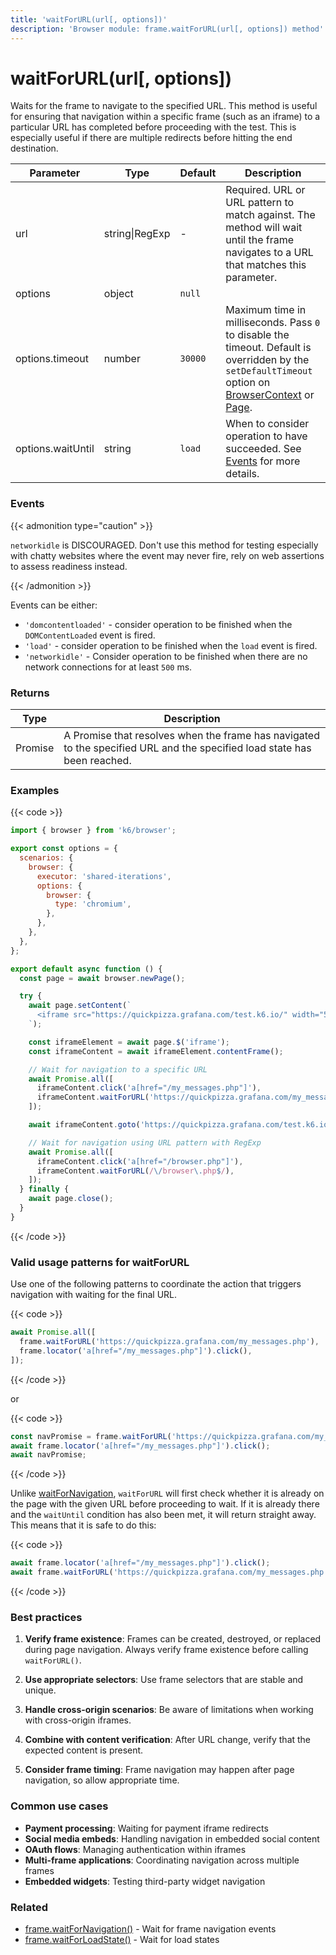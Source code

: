 ```yaml
---
title: 'waitForURL(url[, options])'
description: 'Browser module: frame.waitForURL(url[, options]) method'
---
```


# waitForURL(url[, options])

Waits for the frame to navigate to the specified URL. This method is useful for ensuring that navigation within a specific frame (such as an iframe) to a particular URL has completed before proceeding with the test. This is especially useful if there are multiple redirects before hitting the end destination.

<TableWithNestedRows>

| Parameter         | Type           | Default | Description                                                                                                                                                                                                                                                                                                         |
| ----------------- | -------------- | ------- | ------------------------------------------------------------------------------------------------------------------------------------------------------------------------------------------------------------------------------------------------------------------------------------------------------------------- |
| url               | string\|RegExp | -       | Required. URL or URL pattern to match against. The method will wait until the frame navigates to a URL that matches this parameter.                                                                                                                                                                                 |
| options           | object         | `null`  |                                                                                                                                                                                                                                                                                                                     |
| options.timeout   | number         | `30000` | Maximum time in milliseconds. Pass `0` to disable the timeout. Default is overridden by the `setDefaultTimeout` option on [BrowserContext](https://grafana.com/docs/k6/<K6_VERSION>/javascript-api/k6-browser/browsercontext/) or [Page](https://grafana.com/docs/k6/<K6_VERSION>/javascript-api/k6-browser/page/). |
| options.waitUntil | string         | `load`  | When to consider operation to have succeeded. See [Events](#events) for more details.                                                                                                                                                                                                                               |

</TableWithNestedRows>

### Events

{{< admonition type="caution" >}}

`networkidle` is DISCOURAGED. Don't use this method for testing especially with chatty websites where the event may never fire, rely on web assertions to assess readiness instead.

{{< /admonition >}}

Events can be either:

- `'domcontentloaded'` - consider operation to be finished when the `DOMContentLoaded` event is fired.
- `'load'` - consider operation to be finished when the `load` event is fired.
- `'networkidle'` - Consider operation to be finished when there are no network connections for at least `500` ms.

### Returns

| Type    | Description                                                                                                              |
| ------- | ------------------------------------------------------------------------------------------------------------------------ |
| Promise | A Promise that resolves when the frame has navigated to the specified URL and the specified load state has been reached. |

### Examples

{{< code >}}

```javascript
import { browser } from 'k6/browser';

export const options = {
  scenarios: {
    browser: {
      executor: 'shared-iterations',
      options: {
        browser: {
          type: 'chromium',
        },
      },
    },
  },
};

export default async function () {
  const page = await browser.newPage();

  try {
    await page.setContent(`
      <iframe src="https://quickpizza.grafana.com/test.k6.io/" width="50%" height="50%"></iframe>
    `);

    const iframeElement = await page.$('iframe');
    const iframeContent = await iframeElement.contentFrame();

    // Wait for navigation to a specific URL
    await Promise.all([
      iframeContent.click('a[href="/my_messages.php"]'),
      iframeContent.waitForURL('https://quickpizza.grafana.com/my_messages.php'),
    ]);

    await iframeContent.goto('https://quickpizza.grafana.com/test.k6.io/');

    // Wait for navigation using URL pattern with RegExp
    await Promise.all([
      iframeContent.click('a[href="/browser.php"]'),
      iframeContent.waitForURL(/\/browser\.php$/),
    ]);
  } finally {
    await page.close();
  }
}
```

{{< /code >}}

### Valid usage patterns for waitForURL

Use one of the following patterns to coordinate the action that triggers navigation with waiting for the final URL.

{{< code >}}

<!-- eslint-skip -->

```js
await Promise.all([
  frame.waitForURL('https://quickpizza.grafana.com/my_messages.php'),
  frame.locator('a[href="/my_messages.php"]').click(),
]);
```

{{< /code >}}

or

{{< code >}}

<!-- eslint-skip -->

```js
const navPromise = frame.waitForURL('https://quickpizza.grafana.com/my_messages.php');
await frame.locator('a[href="/my_messages.php"]').click();
await navPromise;
```

{{< /code >}}

Unlike [waitForNavigation](https://grafana.com/docs/k6/<K6_VERSION>/javascript-api/k6-browser/page/waitfornavigation), `waitForURL` will first check whether it is already on the page with the given URL before proceeding to wait. If it is already there and the `waitUntil` condition has also been met, it will return straight away. This means that it is safe to do this:

{{< code >}}

<!-- eslint-skip -->

```js
await frame.locator('a[href="/my_messages.php"]').click();
await frame.waitForURL('https://quickpizza.grafana.com/my_messages.php');
```

{{< /code >}}

### Best practices

1. **Verify frame existence**: Frames can be created, destroyed, or replaced during page navigation. Always verify frame existence before calling `waitForURL()`.

2. **Use appropriate selectors**: Use frame selectors that are stable and unique.

3. **Handle cross-origin scenarios**: Be aware of limitations when working with cross-origin iframes.

4. **Combine with content verification**: After URL change, verify that the expected content is present.

5. **Consider frame timing**: Frame navigation may happen after page navigation, so allow appropriate time.

### Common use cases

- **Payment processing**: Waiting for payment iframe redirects
- **Social media embeds**: Handling navigation in embedded social content
- **OAuth flows**: Managing authentication within iframes
- **Multi-frame applications**: Coordinating navigation across multiple frames
- **Embedded widgets**: Testing third-party widget navigation

### Related

- [frame.waitForNavigation()](https://grafana.com/docs/k6/<K6_VERSION>/javascript-api/k6-browser/frame/waitfornavigation/) - Wait for frame navigation events
- [frame.waitForLoadState()](https://grafana.com/docs/k6/<K6_VERSION>/javascript-api/k6-browser/frame/waitforloadstate/) - Wait for load states
